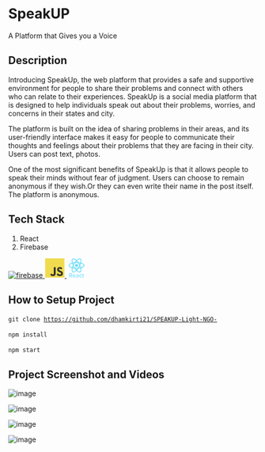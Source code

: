 # SpeakUP 
A Platform that Gives you a Voice 

## Description
Introducing SpeakUp, the web platform that provides a safe and supportive environment for people to share their problems and connect with others who can relate to their experiences. SpeakUp is a social media platform that is designed to help individuals speak out about their problems, worries, and concerns in their states and city.

The platform is built on the idea of sharing problems in their areas, and its user-friendly interface makes it easy for people to communicate their thoughts and feelings about their problems that they are facing in their city. Users can post text, photos.

One of the most significant benefits of SpeakUp is that it allows people to speak their minds without fear of judgment. Users can choose to remain anonymous if they wish.Or they can even write their name in the post itself. The platform is anonymous.
  
## Tech Stack

<ol>
  <li>React</li>
  <li>Firebase</li>
</ol>

<p align="left"> <a href="https://firebase.google.com/" target="_blank" rel="noreferrer"> <img src="https://www.vectorlogo.zone/logos/firebase/firebase-icon.svg" alt="firebase" width="40" height="40"/> </a> <a href="https://developer.mozilla.org/en-US/docs/Web/JavaScript" target="_blank" rel="noreferrer"> <img src="https://raw.githubusercontent.com/devicons/devicon/master/icons/javascript/javascript-original.svg" alt="javascript" width="40" height="40"/> <img src="https://raw.githubusercontent.com/devicons/devicon/master/icons/react/react-original-wordmark.svg" alt="react" width="40" height="40"/> </a> </p>



## How to Setup Project 

<code>git clone https://github.com/dhamkirti21/SPEAKUP-Light-NGO- </code>

<code>npm install</code>

<code>npm start</code>


## Project Screenshot and Videos

![image](https://user-images.githubusercontent.com/78336507/228584150-cfc12c98-0076-464b-bcfa-4be8ff6504fb.png)

![image](https://user-images.githubusercontent.com/78336507/228584198-9a3904ae-97c3-4e97-a5f5-7f411d402e5f.png)

![image](https://user-images.githubusercontent.com/78336507/228584293-ac04b0ee-29eb-4d37-94c8-b68c57b26f8b.png)

![image](https://user-images.githubusercontent.com/78336507/228584379-8169fa74-b744-4864-9847-86c91265d164.png)






